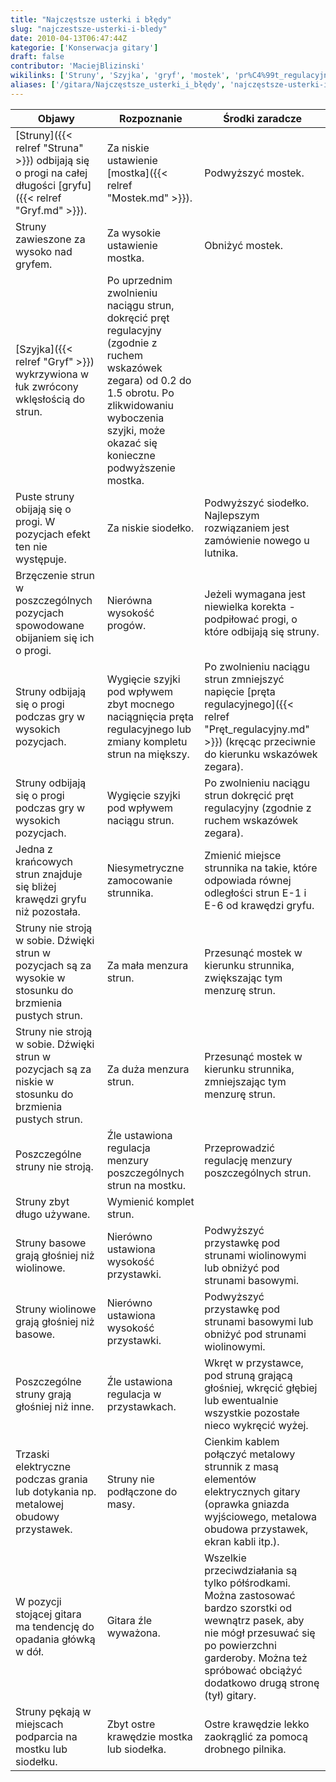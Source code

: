 ```yaml
---
title: "Najczęstsze usterki i błędy"
slug: "najczestsze-usterki-i-bledy"
date: 2010-04-13T06:47:44Z
kategorie: ['Konserwacja gitary']
draft: false
contributor: 'MaciejBlizinski'
wikilinks: ['Struny', 'Szyjka', 'gryf', 'mostek', 'pr%C4%99t_regulacyjny']
aliases: ['/gitara/Najczęstsze_usterki_i_błędy', 'najczęstsze-usterki-i-błędy']
---
```

| Objawy                                                                                                    | Rozpoznanie                                                                                                                                                                                                   | Środki zaradcze                                                                                                                                                                                                            |
| --------------------------------------------------------------------------------------------------------- | ------------------------------------------------------------------------------------------------------------------------------------------------------------------------------------------------------------- | -------------------------------------------------------------------------------------------------------------------------------------------------------------------------------------------------------------------------- |
| [Struny]({{< relref "Struna" >}}) odbijają się o progi na całej długości [gryfu]({{< relref "Gryf.md" >}}).              | Za niskie ustawienie [mostka]({{< relref "Mostek.md" >}}).                                                                                                                                                             | Podwyższyć mostek.                                                                                                                                                                                                         |
| Struny zawieszone za wysoko nad gryfem.                                                                   | Za wysokie ustawienie mostka.                                                                                                                                                                                 | Obniżyć mostek.                                                                                                                                                                                                            |
| [Szyjka]({{< relref "Gryf" >}}) wykrzywiona w łuk zwrócony wklęsłością do strun.                              | Po uprzednim zwolnieniu naciągu strun, dokręcić pręt regulacyjny (zgodnie z ruchem wskazówek zegara) od 0.2 do 1.5 obrotu. Po zlikwidowaniu wyboczenia szyjki, może okazać się konieczne podwyższenie mostka. |                                                                                                                                                                                                                            |
| Puste struny obijają się o progi. W pozycjach efekt ten nie występuje.                                    | Za niskie siodełko.                                                                                                                                                                                           | Podwyższyć siodełko. Najlepszym rozwiązaniem jest zamówienie nowego u lutnika.                                                                                                                                             |
| Brzęczenie strun w poszczególnych pozycjach spowodowane obijaniem się ich o progi.                        | Nierówna wysokość progów.                                                                                                                                                                                     | Jeżeli wymagana jest niewielka korekta - podpiłować progi, o które odbijają się struny.                                                                                                                                    |
| Struny odbijają się o progi podczas gry w wysokich pozycjach.                                             | Wygięcie szyjki pod wpływem zbyt mocnego naciągnięcia pręta regulacyjnego lub zmiany kompletu strun na miększy.                                                                                               | Po zwolnieniu naciągu strun zmniejszyć napięcie [pręta regulacyjnego]({{< relref "Pręt_regulacyjny.md" >}}) (kręcąc przeciwnie do kierunku wskazówek zegara).                                                                       |
| Struny odbijają się o progi podczas gry w wysokich pozycjach.                                             | Wygięcie szyjki pod wpływem naciągu strun.                                                                                                                                                                    | Po zwolnieniu naciągu strun dokręcić pręt regulacyjny (zgodnie z ruchem wskazówek zegara).                                                                                                                                 |
| Jedna z krańcowych strun znajduje się bliżej krawędzi gryfu niż pozostała.                                | Niesymetryczne zamocowanie strunnika.                                                                                                                                                                         | Zmienić miejsce strunnika na takie, które odpowiada równej odległości strun E-1 i E-6 od krawędzi gryfu.                                                                                                                   |
| Struny nie stroją w sobie. Dźwięki strun w pozycjach są za wysokie w stosunku do brzmienia pustych strun. | Za mała menzura strun.                                                                                                                                                                                        | Przesunąć mostek w kierunku strunnika, zwiększając tym menzurę strun.                                                                                                                                                      |
| Struny nie stroją w sobie. Dźwięki strun w pozycjach są za niskie w stosunku do brzmienia pustych strun.  | Za duża menzura strun.                                                                                                                                                                                        | Przesunąć mostek w kierunku strunnika, zmniejszając tym menzurę strun.                                                                                                                                                     |
| Poszczególne struny nie stroją.                                                                           | Źle ustawiona regulacja menzury poszczególnych strun na mostku.                                                                                                                                               | Przeprowadzić regulację menzury poszczególnych strun.                                                                                                                                                                      |
| Struny zbyt długo używane.                                                                                | Wymienić komplet strun.                                                                                                                                                                                       |                                                                                                                                                                                                                            |
| Struny basowe grają głośniej niż wiolinowe.                                                               | Nierówno ustawiona wysokość przystawki.                                                                                                                                                                       | Podwyższyć przystawkę pod strunami wiolinowymi lub obniżyć pod strunami basowymi.                                                                                                                                          |
| Struny wiolinowe grają głośniej niż basowe.                                                               | Nierówno ustawiona wysokość przystawki.                                                                                                                                                                       | Podwyższyć przystawkę pod strunami basowymi lub obniżyć pod strunami wiolinowymi.                                                                                                                                          |
| Poszczególne struny grają głośniej niż inne.                                                              | Źle ustawiona regulacja w przystawkach.                                                                                                                                                                       | Wkręt w przystawce, pod struną grającą głośniej, wkręcić głębiej lub ewentualnie wszystkie pozostałe nieco wykręcić wyżej.                                                                                                 |
| Trzaski elektryczne podczas grania lub dotykania np. metalowej obudowy przystawek.                        | Struny nie podłączone do masy.                                                                                                                                                                                | Cienkim kablem połączyć metalowy strunnik z masą elementów elektrycznych gitary (oprawka gniazda wyjściowego, metalowa obudowa przystawek, ekran kabli itp.).                                                              |
| W pozycji stojącej gitara ma tendencję do opadania główką w dół.                                          | Gitara źle wyważona.                                                                                                                                                                                          | Wszelkie przeciwdziałania są tylko półśrodkami. Można zastosować bardzo szorstki od wewnątrz pasek, aby nie mógł przesuwać się po powierzchni garderoby. Można też spróbować obciążyć dodatkowo drugą stronę (tył) gitary. |
| Struny pękają w miejscach podparcia na mostku lub siodełku.                                               | Zbyt ostre krawędzie mostka lub siodełka.                                                                                                                                                                     | Ostre krawędzie lekko zaokrąglić za pomocą drobnego pilnika.                                                                                                                                                               |

